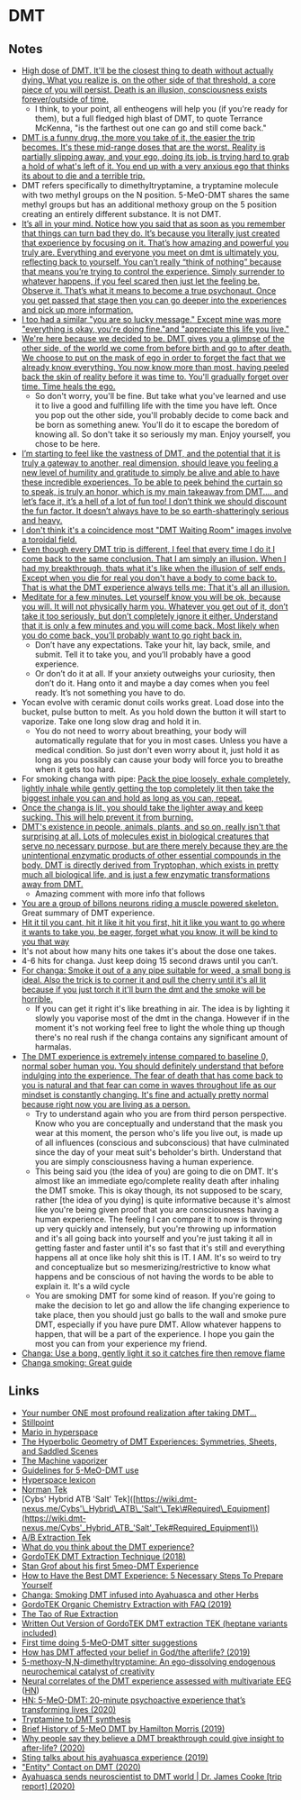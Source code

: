# DMT

## Notes

* [High dose of DMT. It'll be the closest thing to death without actually dying. What you realize is, on the other side of that threshold, a core piece of you will persist. Death is an illusion, consciousness exists forever/outside of time.](https://www.reddit.com/r/Psychonaut/comments/7sec24/does_any_psychedelic_allow_you_to_make_peace_with/)
  * I think, to your point, all entheogens will help you \(if you're ready for them\), but a full fledged high blast of DMT, to quote Terrance McKenna, "is the farthest out one can go and still come back."
* [DMT is a funny drug, the more you take of it, the easier the trip becomes. It's these mid-range doses that are the worst. Reality is partially slipping away, and your ego, doing its job, is trying hard to grab a hold of what's left of it. You end up with a very anxious ego that thinks its about to die and a terrible trip.](https://www.reddit.com/r/DMT/comments/7zqb5i/anyone_else_got_traumatized/)
* DMT refers specifically to dimethyltryptamine, a tryptamine molecule with two methyl groups on the N position. 5-MeO-DMT shares the same methyl groups but has an additional methoxy group on the 5 position creating an entirely different substance. It is not DMT.
* [It’s all in your mind. Notice how you said that as soon as you remember that things can turn bad they do. It’s because you literally just created that experience by focusing on it. That’s how amazing and powerful you truly are. Everything and everyone you meet on dmt is ultimately you, reflecting back to yourself. You can’t really “think of nothing” because that means you’re trying to control the experience. Simply surrender to whatever happens, if you feel scared then just let the feeling be. Observe it. That’s what it means to become a true psychonaut. Once you get passed that stage then you can go deeper into the experiences and pick up more information.](https://www.reddit.com/r/DMT/comments/89mmsl/scared_of_dmt/)
* [I too had a similar "you are so lucky message." Except mine was more "everything is okay, you're doing fine."and "appreciate this life you live."](https://www.reddit.com/r/Psychonaut/comments/5zimh9/first_dmt_experience_i_wasnt_ready/deyx02z/)
* [We're here because we decided to be. DMT gives you a glimpse of the other side, of the world we come from before birth and go to after death. We choose to put on the mask of ego in order to forget the fact that we already know everything. You now know more than most, having peeled back the skin of reality before it was time to. You'll gradually forget over time. Time heals the ego.](https://www.reddit.com/r/DMT/comments/8ic954/my_mind_wants_to_forget_that_i_did_dmt/)
  * So don't worry, you'll be fine. But take what you've learned and use it to live a good and fulfilling life with the time you have left. Once you pop out the other side, you'll probably decide to come back and be born as something anew. You'll do it to escape the boredom of knowing all. So don't take it so seriously my man. Enjoy yourself, you chose to be here.
* [I’m starting to feel like the vastness of DMT, and the potential that it is truly a gateway to another, real dimension, should leave you feeling a new level of humility and gratitude to simply be alive and able to have these incredible experiences. To be able to peek behind the curtain so to speak, is truly an honor, which is my main takeaway from DMT.... and let’s face it, it’s a hell of a lot of fun too! I don’t think we should discount the fun factor. It doesn’t always have to be so earth-shatteringly serious and heavy.](https://www.reddit.com/r/DMT/comments/8j3syx/anyone_else_feels_that_the_dmt_experience_is_so/)
* [I don't think it's a coincidence most "DMT Waiting Room" images involve a toroidal field.](https://www.reddit.com/r/holofractal/comments/8t9zkf/i_dont_think_its_a_coincidence_most_dmt_waiting/)
* [Even though every DMT trip is different, I feel that every time I do it I come back to the same conclusion. That I am simply an illusion. When I had my breakthrough, thats what it's like when the illusion of self ends. Except when you die for real you don't have a body to come back to. That is what the DMT experience always tells me: That it's all an illusion.](https://www.reddit.com/r/DMT/comments/93od26/advice_for_people_who_want_to_try_dmt/)
* [Meditate for a few minutes. Let yourself know you will be ok, because you will. It will not physically harm you. Whatever you get out of it, don’t take it too seriously, but don’t completely ignore it either. Understand that it is only a few minutes and you will come back. Most likely when you do come back, you’ll probably want to go right back in.](https://www.reddit.com/r/DMT/comments/9fmxf6/i_cannot_physically_make_myself_consume_dmt/)
  * Don’t have any expectations. Take your hit, lay back, smile, and submit. Tell it to take you, and you’ll probably have a good experience.
  * Or don’t do it at all. If your anxiety outweighs your curiosity, then don’t do it. Hang onto it and maybe a day comes when you feel ready. It’s not something you have to do.
* Yocan evolve with ceramic donut coils works great. Load dose into the bucket, pulse button to melt. As you hold down the button it will start to vaporize. Take one long slow drag and hold it in.
  * You do not need to worry about breathing, your body will automatically regulate that for you in most cases. Unless you have a medical condition. So just don't even worry about it, just hold it as long as you possibly can cause your body will force you to breathe when it gets too hard.
* For smoking changa with pipe: [Pack the pipe loosely, exhale completely, lightly inhale while gently getting the top completely lit then take the biggest inhale you can and hold as long as you can, repeat.](https://www.reddit.com/r/DMT/comments/a0d9tn/how_to_smoke_changa_with_a_pipe/)
* [Once the changa is lit, you should take the lighter away and keep sucking. This will help prevent it from burning.](https://www.reddit.com/r/DMT/comments/5oz389/how_to_smoke_change_with_a_pipe/)
* [DMT's existence in people, animals, plants, and so on, really isn't that surprising at all. Lots of molecules exist in biological creatures that serve no necessary purpose, but are there merely because they are the unintentional enzymatic products of other essential compounds in the body. DMT is directly derived from Tryptophan, which exists in pretty much all biological life, and is just a few enzymatic transformations away from DMT.](https://www.reddit.com/r/RationalPsychonaut/comments/b3v4fc/why_are_many_dmt_users_fixated_on_the_possibility/)
  * Amazing comment with more info that follows
* [You are a group of billons neurons riding a muscle powered skeleton.](https://www.reddit.com/r/DMT/comments/crhchg/holy_fucking_shit/ex7v7dt/?context=1) Great summary of DMT experience.
* [Hit it til you cant, hit it like it hit you first, hit it like you want to go where it wants to take you, be eager, forget what you know, it will be kind to you that way](https://www.reddit.com/r/DMT/comments/c5y0zo/breakthroughs_on_changa/)
* It's not about how many hits one takes it's about the dose one takes.
* 4-6 hits for changa. Just keep doing 15 second draws until you can’t.
* [For changa: Smoke it out of a any pipe suitable for weed, a small bong is ideal. Also the trick is to corner it and pull the cherry until it's all lit because if you just torch it it'll burn the dmt and the smoke will be horrible.](https://www.reddit.com/r/DMT/comments/cbc2zu/do_you_smoke_changa_the_same_as_pure_dmt/)
  * If you can get it right it's like breathing in air. The idea is by lighting it slowly you vaporise most of the dmt in the changa. However if in the moment it's not working feel free to light the whole thing up though there's no real rush if the changa contains any significant amount of harmalas.
* [The DMT experience is extremely intense compared to baseline 0, normal sober human you. You should definitely understand that before indulging into the experience. The fear of death that has come back to you is natural and that fear can come in waves throughout life as our mindset is constantly changing. It's fine and actually pretty normal because right now you are living as a person.](https://www.reddit.com/r/DMT/comments/avg824/im_going_to_smoke_freebase_dmt_for_my_first_time/)
  * Try to understand again who you are from third person perspective. Know who you are conceptually and understand that the mask you wear at this moment, the person who's life you live out, is made up of all influences \(conscious and subconscious\) that have culminated since the day of your meat suit's beholder's birth. Understand that you are simply consciousness having a human experience.
  * This being said you \(the idea of you\) are going to die on DMT. It's almost like an immediate ego/complete reality death after inhaling the DMT smoke. This is okay though, its not supposed to be scary, rather \[the idea of you dying\] is quite informative because it's almost like you're being given proof that you are consciousness having a human experience. The feeling I can compare it to now is throwing up very quickly and intensely, but you're throwing up information and it's all going back into yourself and you're just taking it all in getting faster and faster until it's so fast that it's still and everything happens all at once like holy shit this is IT. I AM. It's so weird to try and conceptualize but so mesmerizing/restrictive to know what happens and be conscious of not having the words to be able to explain it. It's a wild cycle
  * You are smoking DMT for some kind of reason. If you're going to make the decision to let go and allow the life changing experience to take place, then you should just go balls to the wall and smoke pure DMT, especially if you have pure DMT. Allow whatever happens to happen, that will be a part of the experience. I hope you gain the most you can from your experience my friend.
* [Changa: Use a bong, gently light it so it catches fire then remove flame](https://www.reddit.com/r/DMT/comments/91ftx9/first_time_changa_how_do_i_smoke_it/)
* [Changa smoking: Great guide](https://www.reddit.com/r/DMT/comments/arrimi/advice_about_doing_changa_dmt_for_the_first_time/)

## Links

* [Your number ONE most profound realization after taking DMT...](https://www.reddit.com/r/DMT/comments/7mnp7f/your_number_one_most_profound_realisation_after/)
* [Stillpoint](https://vimeo.com/171672516)
* [Mario in hyperspace](https://www.youtube.com/watch?v=uFqE0uyD2H4)
* [The Hyperbolic Geometry of DMT Experiences: Symmetries, Sheets, and Saddled Scenes](https://qualiacomputing.com/2016/12/12/the-hyperbolic-geometry-of-dmt-experiences/)
* [The Machine vaporizer](https://wiki.dmt-nexus.me/The_Machine)
* [Guidelines for 5-MeO-DMT use](https://www.dmt-nexus.me/forum/default.aspx?g=posts&t=75496)
* [Hyperspace lexicon](https://wiki.dmt-nexus.me/Hyperspace_lexicon)
* [Norman Tek](https://psychonautwiki.org/wiki/Norman_Tek)
* \[Cybs' Hybrid ATB 'Salt' Tek\]\([https://wiki.dmt-nexus.me/Cybs'\_Hybrid\_ATB\_'Salt'\_Tek\#Required\_Equipment](https://wiki.dmt-nexus.me/Cybs'_Hybrid_ATB_'Salt'_Tek#Required_Equipment)\)
* [A/B Extraction Tek](https://www.reddit.com/r/DMT/comments/7kcuuh/ab_dmt_extraction_tek/)
* [What do you think about the DMT experience?](https://www.reddit.com/r/RationalPsychonaut/comments/919nrn/what_do_you_think_about_the_dmt_experience/)
* [GordoTEK DMT Extraction Technique \(2018\)](https://www.dailymotion.com/video/x6era19)
* [Stan Grof about his first 5meo-DMT Experience](https://www.youtube.com/watch?v=xFXQIQp-O2Q)
* [How to Have the Best DMT Experience: 5 Necessary Steps To Prepare Yourself](https://highexistence.com/5-steps-preparing-spiritual-dmt-ceremony/)
* [Changa: Smoking DMT infused into Ayahuasca and other Herbs](http://julianpalmerism.com/changa/)
* [GordoTEK Organic Chemistry Extraction with FAQ \(2019\)](https://www.youtube.com/watch?v=pLcC94Qbzz8)
* [The Tao of Rue Extraction](https://wiki.dmt-nexus.me/The_Tao_of_Rue_Extraction)
* [Written Out Version of GordoTEK DMT extraction TEK \(heptane variants included\)](https://www.patreon.com/posts/written-out-of-21369133)
* [First time doing 5-MeO-DMT sitter suggestions](https://old.reddit.com/r/5MeODMT/comments/a4ka61/first_time_doing_5meodmt_sitter_suggestions/ebjyo18/?context=3)
* [How has DMT affected your belief in God/the afterlife? \(2019\)](https://www.reddit.com/r/DMT/comments/ctwh0r/how_has_dmt_affected_your_belief_in_godthe/)
* [5-methoxy-N,N-dimethyltryptamine: An ego-dissolving endogenous neurochemical catalyst of creativity](https://www.biorxiv.org/content/10.1101/578435v2.full)
* [Neural correlates of the DMT experience assessed with multivariate EEG](https://www.nature.com/articles/s41598-019-51974-4) \([HN](https://news.ycombinator.com/item?id=21588101)\)
* [HN: 5-MeO-DMT: 20-minute psychoactive experience that’s transforming lives \(2020\)](https://news.ycombinator.com/item?id=22218645)
* [Tryptamine to DMT synthesis](https://www.reddit.com/r/TheeHive/comments/fr7y09/tryptamine_to_dmt/)
* [Brief History of 5-MeO DMT by Hamilton Morris \(2019\)](https://www.youtube.com/watch?v=Sw_q3ANRu38)
* [Why people say they believe a DMT breakthrough could give insight to after-life? \(2020\)](https://www.reddit.com/r/RationalPsychonaut/comments/ghhyd6/why_people_say_they_believe_a_dmt_breakthrough/)
* [Sting talks about his ayahuasca experience \(2019\)](https://www.youtube.com/watch?v=k3nUVM-v0qU)
* ["Entity" Contact on DMT \(2020\)](https://www.reddit.com/r/RationalPsychonaut/comments/hrhmh0/entity_contact_on_dmt/)
* [Ayahuasca sends neuroscientist to DMT world \| Dr. James Cooke \[trip report\] \(2020\)](https://www.youtube.com/watch?v=wSr0MteWM2g)

